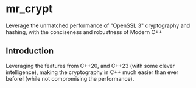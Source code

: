 # mr_crypt
Leverage the unmatched performance of "OpenSSL 3" cryptography and hashing, with the conciseness and robustness of Modern C++

## Introduction
Leveraging the features from C++20, and C++23 (with some clever intelligence), making the cryptography in C++ much easier than ever before! (while not compromising the performance).